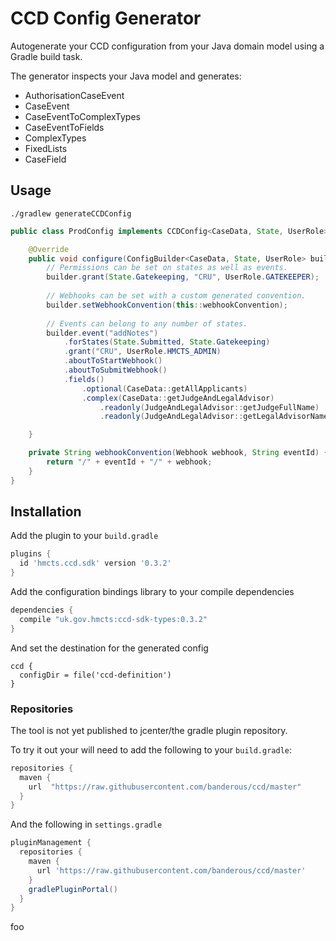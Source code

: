 # CCD Config Generator

Autogenerate your CCD configuration from your Java domain model using a Gradle build task.

The generator inspects your Java model and generates:

* AuthorisationCaseEvent
* CaseEvent
* CaseEventToComplexTypes
* CaseEventToFields
* ComplexTypes
* FixedLists
* CaseField

## Usage

```shell
./gradlew generateCCDConfig
```

```java
public class ProdConfig implements CCDConfig<CaseData, State, UserRole> {

    @Override
    public void configure(ConfigBuilder<CaseData, State, UserRole> builder) {
        // Permissions can be set on states as well as events.
        builder.grant(State.Gatekeeping, "CRU", UserRole.GATEKEEPER);
        
        // Webhooks can be set with a custom generated convention.
        builder.setWebhookConvention(this::webhookConvention);
        
        // Events can belong to any number of states.
        builder.event("addNotes")
            .forStates(State.Submitted, State.Gatekeeping)
            .grant("CRU", UserRole.HMCTS_ADMIN)
            .aboutToStartWebhook()
            .aboutToSubmitWebhook()
            .fields()
                .optional(CaseData::getAllApplicants)
                .complex(CaseData::getJudgeAndLegalAdvisor)
                    .readonly(JudgeAndLegalAdvisor::getJudgeFullName)
                    .readonly(JudgeAndLegalAdvisor::getLegalAdvisorName);

    }

    private String webhookConvention(Webhook webhook, String eventId) {
        return "/" + eventId + "/" + webhook;
    }
}
```

## Installation

Add the plugin to your `build.gradle`

```groovy
plugins {
  id 'hmcts.ccd.sdk' version '0.3.2'
}
```

Add the configuration bindings library to your compile dependencies

```groovy
dependencies {
  compile "uk.gov.hmcts:ccd-sdk-types:0.3.2"
}
```

And set the destination for the generated config

```
ccd {
  configDir = file('ccd-definition')
}
```

### Repositories

The tool is not yet published to jcenter/the gradle plugin repository.
 
To try it out your will need to add the following to your `build.gradle`:

```groovy
repositories {
  maven {
    url  "https://raw.githubusercontent.com/banderous/ccd/master"
  }
}
```

And the following in `settings.gradle`

```groovy
pluginManagement {
  repositories {
    maven {
      url 'https://raw.githubusercontent.com/banderous/ccd/master'
    }
    gradlePluginPortal()
  }
}
```


foo
